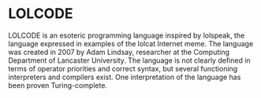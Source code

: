 # LOLCODE
LOLCODE is an esoteric programming language inspired by lolspeak, the language expressed in examples of the lolcat Internet meme. The language was created in 2007 by Adam Lindsay, researcher at the Computing Department of Lancaster University. The language is not clearly defined in terms of operator priorities and correct syntax, but several functioning interpreters and compilers exist. One interpretation of the language has been proven Turing-complete.
